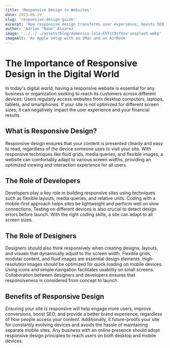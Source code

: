 ```yaml
---
title: 'Responsive Design in Websites'
date: 2023-06-19
slug: 'responsive-design-guide'
excerpt: 'How responsive design transforms user experience, boosts SEO, and optimizes your presence across all devices.'
author: 'Adrian "Nano" Alvarez'
image: '../../../assets/blog/domenico-loia-EhTcC9sYXsw-unsplash.webp'
imageAlt: 'An Apple setup with an iMac and an AirBook'
---
```


# The Importance of Responsive Design in the Digital World

In today's digital world, having a responsive website is essential for any business or organization seeking to reach its customers across different devices. Users regularly access websites from desktop computers, laptops, tablets, and smartphones. If your site is not optimized for different screen sizes, it can negatively impact the user experience and your financial results.

## What is Responsive Design?

Responsive design ensures that your content is presented cleanly and easy to read, regardless of the device someone uses to visit your site. With responsive techniques like fluid grids, media queries, and flexible images, a website can comfortably adapt to various screen widths, providing an optimized viewing and interaction experience for all users.

## The Role of Developers

Developers play a key role in building responsive sites using techniques such as flexible layouts, media queries, and relative units. Coding with a mobile-first approach helps sites be lightweight and perform well on slow connections. Testing on different devices is also crucial to detect design errors before launch. With the right coding skills, a site can adapt to all screen sizes.

## The Role of Designers

Designers should also think responsively when creating designs, layouts, and visuals that dynamically adjust to the screen width. Flexible grids, modular content, and fluid images are essential design elements. High-resolution images should be optimized for quick loading on mobile devices. Using icons and simple navigation facilitates usability on small screens. Collaboration between designers and developers ensures that responsiveness is considered from concept to launch.

## Benefits of Responsive Design

Ensuring your site is responsive will help engage more users, improve conversions, boost SEO, and provide a better brand experience, regardless of how people access your content. Additionally, it future-proofs your site for constantly evolving devices and avoids the hassle of maintaining separate mobile sites. Any business with an online presence should adopt responsive design principles to reach users on both desktop and mobile devices.
